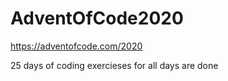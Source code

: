 # AdventOfCode2020

https://adventofcode.com/2020

25 days of coding exercieses for all days are done
